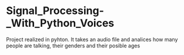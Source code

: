 # Signal_Processing-_With_Python_Voices
Project realized in pyhton. It takes an audio file and analices how many people are talking, their genders and their posible ages

